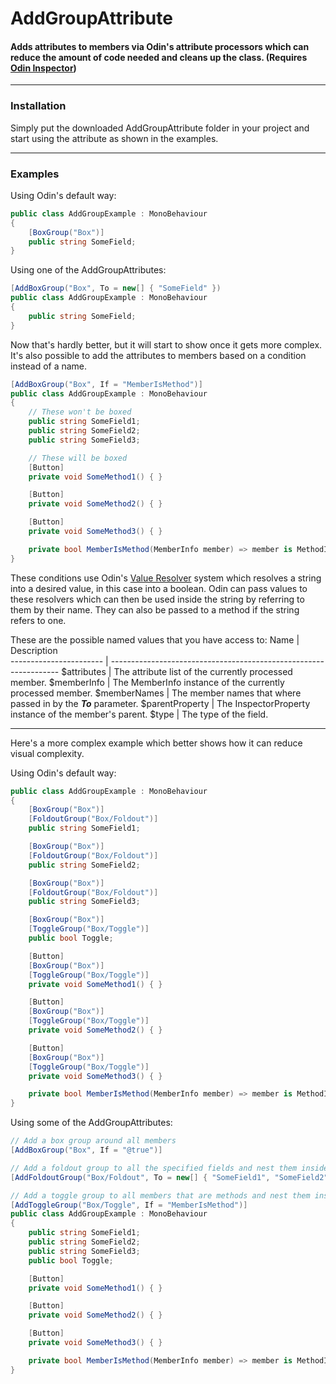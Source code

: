 # AddGroupAttribute

#### Adds attributes to members via Odin's attribute processors which can reduce the amount of code needed and cleans up the class. (Requires [Odin Inspector])

---

### Installation
Simply put the downloaded AddGroupAttribute folder in your project and start using the attribute as shown in the examples.

---

### Examples
Using Odin's default way:
```csharp
public class AddGroupExample : MonoBehaviour
{
    [BoxGroup("Box")]
    public string SomeField;
}
```
Using one of the AddGroupAttributes:
```csharp
[AddBoxGroup("Box", To = new[] { "SomeField" })
public class AddGroupExample : MonoBehaviour
{
    public string SomeField;
}
```
Now that's hardly better, but it will start to show once it gets more complex.
It's also possible to add the attributes to members based on a condition instead of a name.
```csharp
[AddBoxGroup("Box", If = "MemberIsMethod")]
public class AddGroupExample : MonoBehaviour
{
    // These won't be boxed
    public string SomeField1;
    public string SomeField2;
    public string SomeField3;

    // These will be boxed
    [Button]
    private void SomeMethod1() { }

    [Button]
    private void SomeMethod2() { }

    [Button]
    private void SomeMethod3() { }

    private bool MemberIsMethod(MemberInfo member) => member is MethodInfo;
}
```
These conditions use Odin's [Value Resolver] system which resolves a string into a desired value, in this case into a boolean.
Odin can pass values to these resolvers which can then be used inside the string by referring to them by their name.
They can also be passed to a method if the string refers to one.

These are the possible named values that you have access to:
Name                    | Description                                                                                    
----------------------- | -----------------------------------------------------------------
$attributes             | The attribute list of the currently processed member.
$memberInfo             | The MemberInfo instance of the currently processed member.
$memberNames            | The member names that where passed in by the **_To_** parameter.
$parentProperty         | The InspectorProperty instance of the member's parent.
$type                   | The type of the field.

---

Here's a more complex example which better shows how it can reduce visual complexity.

Using Odin's default way:
```csharp
public class AddGroupExample : MonoBehaviour
{
    [BoxGroup("Box")]
    [FoldoutGroup("Box/Foldout")]
    public string SomeField1;

    [BoxGroup("Box")]
    [FoldoutGroup("Box/Foldout")]
    public string SomeField2;

    [BoxGroup("Box")]
    [FoldoutGroup("Box/Foldout")]
    public string SomeField3;

    [BoxGroup("Box")]
    [ToggleGroup("Box/Toggle")]
    public bool Toggle;

    [Button]
    [BoxGroup("Box")]
    [ToggleGroup("Box/Toggle")]
    private void SomeMethod1() { }

    [Button]
    [BoxGroup("Box")]
    [ToggleGroup("Box/Toggle")]
    private void SomeMethod2() { }

    [Button]
    [BoxGroup("Box")]
    [ToggleGroup("Box/Toggle")]
    private void SomeMethod3() { }

    private bool MemberIsMethod(MemberInfo member) => member is MethodInfo;
}
```

Using some of the AddGroupAttributes:
```csharp
// Add a box group around all members
[AddBoxGroup("Box", If = "@true")]

// Add a foldout group to all the specified fields and nest them inside the previous box group.
[AddFoldoutGroup("Box/Foldout", To = new[] { "SomeField1", "SomeField2", "SomeField3" })] 

// Add a toggle group to all members that are methods and nest them inside the previous groups.
[AddToggleGroup("Box/Toggle", If = "MemberIsMethod")]
public class AddGroupExample : MonoBehaviour
{
    public string SomeField1;
    public string SomeField2;
    public string SomeField3;
    public bool Toggle;

    [Button]
    private void SomeMethod1() { }

    [Button]
    private void SomeMethod2() { }

    [Button]
    private void SomeMethod3() { }

    private bool MemberIsMethod(MemberInfo member) => member is MethodInfo;
}
```

[Odin Inspector]: https://odininspector.com/
[Value Resolver]: https://odininspector.com/tutorials/value-and-action-resolvers/using-value-resolvers
